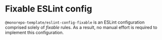 # Fixable ESLint config

`@monorepo-template/eslint-config-fixable` is an ESLint configuration comprised
solely of _fixable_ rules. As a result, no manual effort is required to
implement this configuration.
